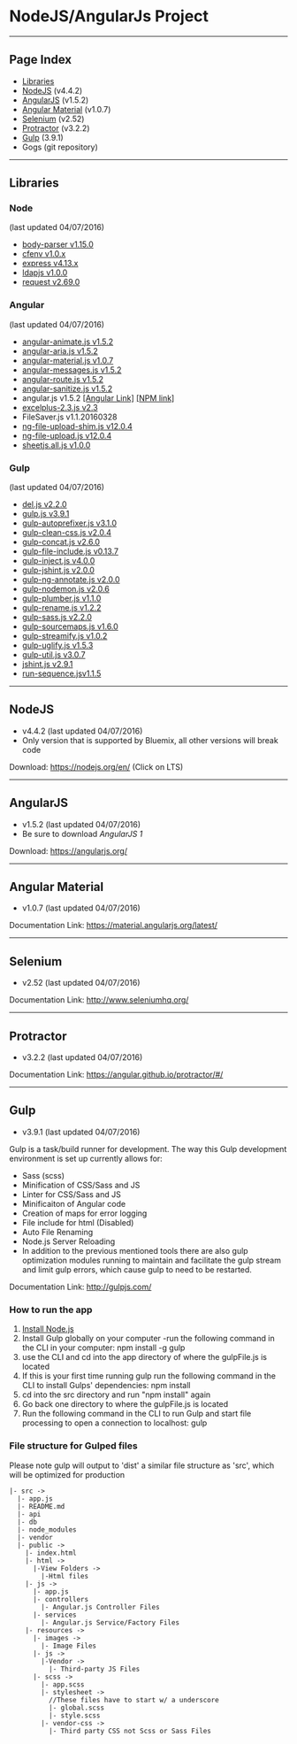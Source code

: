 # NodeJS/AngularJs Project

---

## Page Index
* [Libraries](#libraries)
* [NodeJS](#nodejs) (v4.4.2)
* [AngularJS](#angularjs) (v1.5.2)
* [Angular Material](#angular-material) (v1.0.7)
* [Selenium](#selenium) (v2.52)
* [Protractor](#protractor) (v3.2.2)
* [Gulp](#gulp) (3.9.1)
* Gogs (git repository)

---

## Libraries

### Node
(last updated 04/07/2016)
* [body-parser v1.15.0](https://www.npmjs.com/package/body-parser)
* [cfenv v1.0.x](https://www.npmjs.com/package/cfenv)
* [express v4.13.x](https://www.npmjs.com/package/express)
* [ldapjs v1.0.0](https://www.npmjs.com/package/ldapjs)
* [request v2.69.0](https://www.npmjs.com/package/request)

### Angular
(last updated 04/07/2016)
* [angular-animate.js v1.5.2](https://www.npmjs.com/package/angular-animate)
* [angular-aria.js v1.5.2](https://www.npmjs.com/package/angular-aria)
* [angular-material.js v1.0.7](https://www.npmjs.com/package/angular-material)
* [angular-messages.js v1.5.2](https://www.npmjs.com/package/angular-messages)
* [angular-route.js v1.5.2](https://www.npmjs.com/package/angular-route)
* [angular-sanitize.js v1.5.2](https://www.npmjs.com/package/angular-sanitize)
* angular.js v1.5.2 [[Angular Link]](https://angularjs.org/) [[NPM link]](https://www.npmjs.com/package/angular)
* [excelplus-2.3.js v2.3](http://aymkdn.github.io/ExcelPlus/)
* FileSaver.js v1.1.20160328
* [ng-file-upload-shim.js v12.0.4](https://www.npmjs.com/package/ng-file-upload)
* [ng-file-upload.js v12.0.4](https://www.npmjs.com/package/ng-file-upload)
* [sheetjs.all.js v1.0.0](http://aymkdn.github.io/ExcelPlus/)

### Gulp
(last updated 04/07/2016)
* [del.js v2.2.0](https://www.npmjs.com/package/del)
* [gulp.js v3.9.1](https://www.npmjs.com/package/gulp)
* [gulp-autoprefixer.js v3.1.0](https://www.npmjs.com/package/gulp-autoprefixer)
* [gulp-clean-css.js v2.0.4](https://www.npmjs.com/package/gulp-clean-css)
* [gulp-concat.js v2.6.0](https://www.npmjs.com/package/gulp-concat)
* [gulp-file-include.js v0.13.7](https://www.npmjs.com/package/gulp-file-include)
* [gulp-inject.js v4.0.0](https://www.npmjs.com/package/gulp-inject)
* [gulp-jshint.js v2.0.0](https://www.npmjs.com/package/gulp-jshint)
* [gulp-ng-annotate.js v2.0.0](https://www.npmjs.com/package/gulp-ng-annotate)
* [gulp-nodemon.js v2.0.6](https://www.npmjs.com/package/gulp-nodemon)
* [gulp-plumber.js v1.1.0](https://www.npmjs.com/package/gulp-plumber)
* [gulp-rename.js v1.2.2](https://www.npmjs.com/package/gulp-rename)
* [gulp-sass.js v2.2.0](https://www.npmjs.com/package/gulp-sass)
* [gulp-sourcemaps.js v1.6.0](https://www.npmjs.com/package/gulp-sourcemaps)
* [gulp-streamify.js v1.0.2](https://www.npmjs.com/package/gulp-streamify)
* [gulp-uglify.js v1.5.3](https://www.npmjs.com/package/gulp-uglify)
* [gulp-util.js v3.0.7](https://www.npmjs.com/package/gulp-util)
* [jshint.js v2.9.1](https://www.npmjs.com/package/jshint)
* [run-sequence.jsv1.1.5](https://www.npmjs.com/package/run-sequence)

---

## NodeJS
* v4.4.2 (last updated 04/07/2016)
* Only version that is supported by Bluemix, all other versions will break code

Download: https://nodejs.org/en/ (Click on LTS)

---

## AngularJS
* v1.5.2 (last updated 04/07/2016)
* Be sure to download *AngularJS 1*

Download: https://angularjs.org/

---

## Angular Material
* v1.0.7 (last updated 04/07/2016)

Documentation Link: https://material.angularjs.org/latest/

---

## Selenium
* v2.52 (last updated 04/07/2016)

Documentation Link: http://www.seleniumhq.org/

---

## Protractor
* v3.2.2 (last updated 04/07/2016)

Documentation Link: https://angular.github.io/protractor/#/

---

## Gulp
* v3.9.1 (last updated 04/07/2016)

Gulp is a task/build runner for development. The way this Gulp development
environment is set up currently allows for:
* Sass (scss)
* Minification of CSS/Sass and JS
* Linter for CSS/Sass and JS
* Minificaiton of Angular code
* Creation of maps for error logging
* File include for html (Disabled)
* Auto File Renaming
* Node.js Server Reloading
* In addition to the previous mentioned tools there are also gulp optimization
modules running to maintain and facilitate the gulp stream and limit gulp errors,
which cause gulp to need to be restarted.

Documentation Link: http://gulpjs.com/

### How to run the app

1. [Install Node.js][]
2. Install Gulp globally on your computer
    -run the following command in the CLI in your computer:
        npm install -g gulp
3. use the CLI and cd into the app directory of where the
   gulpFile.js is located
4. If this is your first time running gulp run the following command in the
   CLI to install Gulps' dependencies:
        npm install
5. cd into the src directory and run "npm install" again
6. Go back one directory to where the gulpFile.js is located
5. Run the following command in the CLI to run Gulp and start file processing to open a connection to localhost:
        gulp

[Install Node.js]: https://nodejs.org/en/download/

### File structure for Gulped files

Please note gulp will output to 'dist' a similar file structure as 'src', which will be optimized for production

    |- src ->
      |- app.js
      |- README.md
      |- api
      |- db
      |- node_modules
      |- vendor
      |- public ->
        |- index.html
        |- html ->
          |-View Folders ->
            |-Html files
        |- js ->
          |- app.js
          |- controllers
            |- Angular.js Controller Files
          |- services
            |- Angular.js Service/Factory Files
        |- resources ->
          |- images ->
            |- Image Files
          |- js ->
            |-Vendor ->
              |- Third-party JS Files
          |- scss ->
            |- app.scss
            |- stylesheet ->
              //These files have to start w/ a underscore
              |- global.scss
              |- style.scss
            |- vendor-css ->
              |- Third party CSS not Scss or Sass Files
